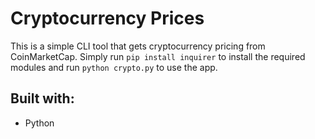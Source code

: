 # Cryptocurrency Prices

This is a simple CLI tool that gets cryptocurrency pricing from CoinMarketCap. Simply run `pip install inquirer` to install the required modules and run `python crypto.py` to use the app.

## Built with:

- Python